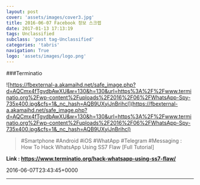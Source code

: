 ```yaml
---
layout: post
cover: 'assets/images/cover3.jpg'
title: 2016-06-07 Facebook 정보 스크랩
date: 2017-01-13 17:13:19
tags: Unclassified
subclass: 'post tag-Unclassified'
categories: 'tabris'
navigation: True
logo: 'assets/images/logo.png'
---
```


###Terminatio

![https://fbexternal-a.akamaihd.net/safe_image.php?d=AQCmx4fTgvdbAwXU&w=130&h=130&url=https%3A%2F%2Fwww.terminatio.org%2Fwp-content%2Fuploads%2F2016%2F06%2FWhatsApp-Spy-735x400.jpg&cfs=1&_nc_hash=AQB9UXyiJnBrihcl](https://fbexternal-a.akamaihd.net/safe_image.php?d=AQCmx4fTgvdbAwXU&w=130&h=130&url=https%3A%2F%2Fwww.terminatio.org%2Fwp-content%2Fuploads%2F2016%2F06%2FWhatsApp-Spy-735x400.jpg&cfs=1&_nc_hash=AQB9UXyiJnBrihcl)

>#Smartphone #Android #iOS #WhatApp #Telegram #Messaging : How To Hack WhatsApp Using SS7 Flaw [Full Tutorial]

**Link : <https://www.terminatio.org/hack-whatsapp-using-ss7-flaw/>**

2016-06-07T23:43:45+0000

---

